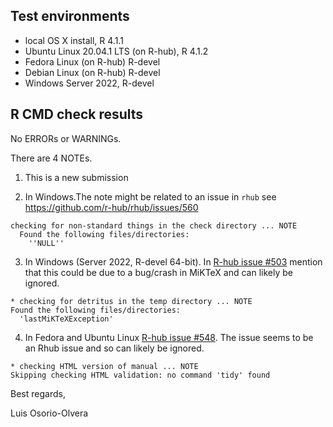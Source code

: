 ## Test environments

* local OS X install, R 4.1.1
* Ubuntu Linux 20.04.1 LTS (on R-hub), R 4.1.2
* Fedora Linux (on R-hub) R-devel
* Debian Linux (on R-hub) R-devel
* Windows Server 2022, R-devel

## R CMD check results

No ERRORs or WARNINGs. 

There are 4 NOTEs.

1. This is a new submission

2. In Windows.The note might be related to an issue in `rhub` see 
https://github.com/r-hub/rhub/issues/560

```
checking for non-standard things in the check directory ... NOTE
  Found the following files/directories:
    ''NULL''
```

3. In Windows (Server 2022, R-devel 64-bit). In [R-hub issue #503](https://github.com/r-hub/rhub/issues/503) mention that this could be due 
to a bug/crash in MiKTeX and can likely be ignored.

```
* checking for detritus in the temp directory ... NOTE
Found the following files/directories:
  'lastMiKTeXException'
```


4. In Fedora and Ubuntu Linux [R-hub issue #548](https://github.com/r-hub/rhub/issues/548).
   The issue seems to be an Rhub issue and so can likely be ignored. 
```
* checking HTML version of manual ... NOTE
Skipping checking HTML validation: no command 'tidy' found
```

Best regards,

Luis Osorio-Olvera
